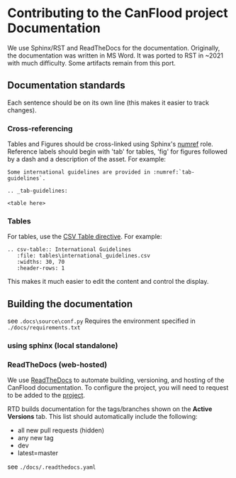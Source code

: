 # Contributing to the CanFlood project Documentation

We use Sphinx/RST and ReadTheDocs for the documentation.
Originally, the documentation was written in MS Word. 
It was ported to RST in ~2021 with much difficulty.
Some artifacts remain from this port. 

## Documentation standards
Each sentence should be on its own line (this makes it easier to track changes). 


### Cross-referencing
Tables and Figures should be cross-linked using Sphinx's [numref](https://www.sphinx-doc.org/en/master/usage/restructuredtext/roles.html#cross-referencing-figures-by-figure-number) role.
Reference labels should begin with 'tab' for tables, 'fig' for figures followed by a dash and a description of the asset.
For example:
```
Some international guidelines are provided in :numref:`tab-guidelines`.

.. _tab-guidelines:

<table here>
```


### Tables
For tables, use the [CSV Table directive](https://docutils.sourceforge.io/docs/ref/rst/directives.html#csv-table-1). 
For example:
```
.. csv-table:: International Guidelines 
   :file: tables\international_guidelines.csv
   :widths: 30, 70
   :header-rows: 1
```
This makes it much easier to edit the content and control the display.


## Building the documentation
see `.docs\source\conf.py`
Requires the environment specified in `./docs/requirements.txt`

### using sphinx (local standalone)

 


### ReadTheDocs (web-hosted)
We use [ReadTheDocs](https://readthedocs.org/projects/canflood/) to automate building, versioning, and hosting of the CanFlood documentation. 
To configure the project, you will need to request to be added to the [project](https://app.readthedocs.org/projects/canflood/).

RTD builds documentation for the tags/branches shown on the **Active Versions** tab.
This list should automatically include the following:
- all new pull requests (hidden)
- any new tag
- dev
- latest=master


see `./docs/.readthedocs.yaml`






 

